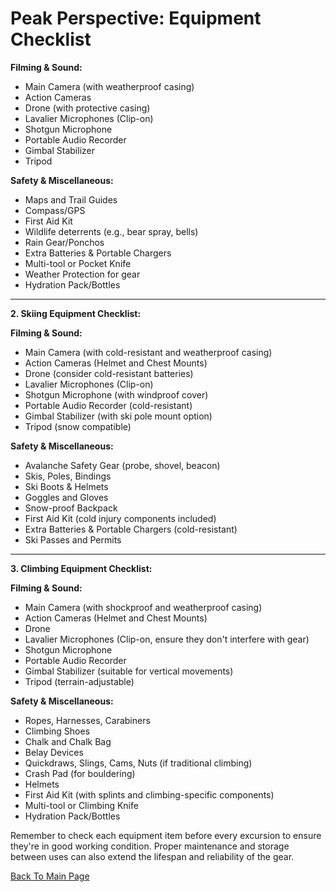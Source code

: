 #  Peak Perspective: Equipment Checklist

**Filming & Sound:**

- Main Camera (with weatherproof casing)
- Action Cameras
- Drone (with protective casing)
- Lavalier Microphones (Clip-on)
- Shotgun Microphone
- Portable Audio Recorder
- Gimbal Stabilizer
- Tripod

**Safety & Miscellaneous:**

- Maps and Trail Guides
- Compass/GPS
- First Aid Kit
- Wildlife deterrents (e.g., bear spray, bells)
- Rain Gear/Ponchos
- Extra Batteries & Portable Chargers
- Multi-tool or Pocket Knife
- Weather Protection for gear
- Hydration Pack/Bottles

---

**2. Skiing Equipment Checklist:**

**Filming & Sound:**

- Main Camera (with cold-resistant and weatherproof casing)
- Action Cameras (Helmet and Chest Mounts)
- Drone (consider cold-resistant batteries)
- Lavalier Microphones (Clip-on)
- Shotgun Microphone (with windproof cover)
- Portable Audio Recorder (cold-resistant)
- Gimbal Stabilizer (with ski pole mount option)
- Tripod (snow compatible)

**Safety & Miscellaneous:**

- Avalanche Safety Gear (probe, shovel, beacon)
- Skis, Poles, Bindings
- Ski Boots & Helmets
- Goggles and Gloves
- Snow-proof Backpack
- First Aid Kit (cold injury components included)
- Extra Batteries & Portable Chargers (cold-resistant)
- Ski Passes and Permits

---

**3. Climbing Equipment Checklist:**

**Filming & Sound:**

- Main Camera (with shockproof and weatherproof casing)
- Action Cameras (Helmet and Chest Mounts)
- Drone
- Lavalier Microphones (Clip-on, ensure they don't interfere with gear)
- Shotgun Microphone
- Portable Audio Recorder
- Gimbal Stabilizer (suitable for vertical movements)
- Tripod (terrain-adjustable)

**Safety & Miscellaneous:**

- Ropes, Harnesses, Carabiners
- Climbing Shoes
- Chalk and Chalk Bag
- Belay Devices
- Quickdraws, Slings, Cams, Nuts (if traditional climbing)
- Crash Pad (for bouldering)
- Helmets
- First Aid Kit (with splints and climbing-specific components)
- Multi-tool or Climbing Knife
- Hydration Pack/Bottles

Remember to check each equipment item before every excursion to ensure they're in good working condition. Proper maintenance and storage between uses can also extend the lifespan and reliability of the gear.

[Back To Main Page](/README.md)
